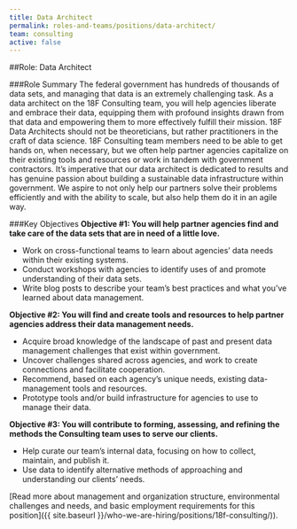 ```yaml
---
title: Data Architect
permalink: roles-and-teams/positions/data-architect/
team: consulting
active: false
---
```


##Role: Data Architect

###Role Summary
The federal government has hundreds of thousands of data sets, and managing that data is an extremely challenging task. As a data architect on the 18F Consulting team, you will help agencies liberate and embrace their data, equipping them with profound insights drawn from that data and empowering them to more effectively fulfill their mission. 18F Data Architects should not be theoreticians, but rather practitioners in the craft of data science. 18F Consulting team members need to be able to get hands on, when necessary, but we often help partner agencies capitalize on their existing tools and resources or work in tandem with government contractors. It’s imperative that our data architect is dedicated to results and has genuine passion about building a sustainable data infrastructure within government. We aspire to not only help our partners solve their problems efficiently and with the ability to scale, but also help them do it in an agile way. 

###Key Objectives
**Objective #1: You will help partner agencies find and take care of the data sets that are in need of a little love.**

- Work on cross-functional teams to learn about agencies’ data needs within their existing systems.
- Conduct workshops with agencies to identify uses of and promote understanding of their data sets.  
- Write blog posts to describe your team’s best practices and what you’ve learned about data management. 

**Objective #2: You will find and create tools and resources to help partner agencies address their data management needs.** 

- Acquire broad knowledge of the landscape of past and present data management challenges that exist within government. 
- Uncover challenges shared across agencies, and work to create connections and facilitate cooperation.
- Recommend, based on each agency’s unique needs, existing data-management tools and resources. 
- Prototype tools and/or build infrastructure for agencies to use to manage their data.
  
**Objective #3: You will contribute to forming, assessing, and refining the methods the Consulting team uses to serve our clients.**

- Help curate our team’s internal data, focusing on how to collect, maintain, and publish it. 
- Use data to identify alternative methods of approaching and understanding our clients’ needs.

[Read more about management and organization structure, environmental challenges and needs, and basic employment requirements for this position]({{ site.baseurl }}/who-we-are-hiring/positions/18f-consulting/)).
